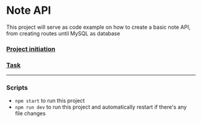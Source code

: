 # Note API
This project will serve as code example on how to create a basic note API, from creating routes until MySQL as database

### [Project initiation](init.md)
### [Task](task.md)
----------

### Scripts
- `npm start` to run this project
- `npm run dev` to run this project and automatically restart if there's any file changes